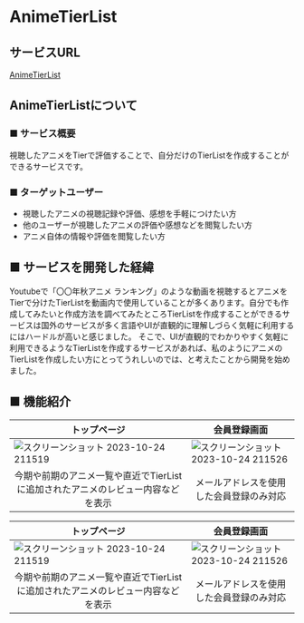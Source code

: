 # AnimeTierList

## サービスURL
[AnimeTierList](https://animetierlist.net)

## AnimeTierListについて

### ■ サービス概要
視聴したアニメをTierで評価することで、自分だけのTierListを作成することができるサービスです。

### ■ ターゲットユーザー
* 視聴したアニメの視聴記録や評価、感想を手軽につけたい方
* 他のユーザーが視聴したアニメの評価や感想などを閲覧したい方
* アニメ自体の情報や評価を閲覧したい方

## ■ サービスを開発した経緯
Youtubeで「〇〇年秋アニメ ランキング」のような動画を視聴するとアニメをTierで分けたTierListを動画内で使用していることが多くあります。自分でも作成してみたいと作成方法を調べてみたところTierListを作成することができるサービスは国外のサービスが多く言語やUIが直観的に理解しづらく気軽に利用するにはハードルが高いと感じました。
そこで、UIが直観的でわかりやすく気軽に利用できるようなTierListを作成するサービスがあれば、私のようにアニメのTierListを作成したい方にとってうれしいのでは、と考えたことから開発を始めました。

## ■ 機能紹介
|  <div style="text-align: center;">トップページ</div>  |  <div style="text-align: center;">会員登録画面</div>  |
| ---- | ---- |
|  ![スクリーンショット 2023-10-24 211519](https://github.com/hinata000/ATL/assets/99871721/6fdf06f2-c9e4-455a-a5d1-72db41629563)  |  ![スクリーンショット 2023-10-24 211526](https://github.com/hinata000/ATL/assets/99871721/c784e5bd-cb6e-4aec-94b8-aaa648eefa23)  |
|  <div style="text-align: center;">今期や前期のアニメ一覧や直近でTierListに追加されたアニメのレビュー内容などを表示</div>  |  <div style="text-align: center;">メールアドレスを使用した会員登録のみ対応</div>  |

|  <div style="text-align: center;">トップページ</div>  |  <div style="text-align: center;">会員登録画面</div>  |
| ---- | ---- |
|  ![スクリーンショット 2023-10-24 211519](https://github.com/hinata000/ATL/assets/99871721/6fdf06f2-c9e4-455a-a5d1-72db41629563)  |  ![スクリーンショット 2023-10-24 211526](https://github.com/hinata000/ATL/assets/99871721/c784e5bd-cb6e-4aec-94b8-aaa648eefa23)  |
|  <div style="text-align: center;">今期や前期のアニメ一覧や直近でTierListに追加されたアニメのレビュー内容などを表示</div>  |  <div style="text-align: center;">メールアドレスを使用した会員登録のみ対応</div>  |
